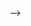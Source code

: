 <!-- ---
title: ''
date: 2022-04-07
permalink: 
tags:
  
---

<!-- This post will show up by default. To disable scheduling of future posts, edit `config.yml` and set `future: false`.  -->
<!-- /posts/2014/08/blog-post-3/ --> -->